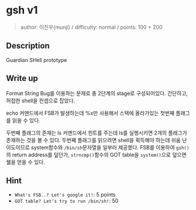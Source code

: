 # gsh v1
> author: 이진우(munji) / difficulty: normal / points: 100 + 200

## Description
Guardian SHell prototype

## Write up
Format String Bug를 이용하는 문제로 총 2단계의 stage로 구성되어있다. 간단하고, 허접한 shell을 컨셉으로 잡았다.

echo 커맨드에서 FSB가 발생하는데 %x만 사용해서 스택에 올라가있는 첫번째 플래그를 읽을 수 있다.

두번째 플래그의 존재는 ls 커맨드에서 힌트를 주는데 ls를 실행시키면 2개의 플래그가 존재하는 것을 볼 수 있다.
두번째 플래그를 읽으려면 shell을 획득해야 하는데 쉬움 난이도이므로 system함수와 `/bin/sh`문자열을 일부러 제공했다.
FSB를 이용하여 `gsh()`의 return address를 덮던가, `strncmp()`함수의 GOT table을 `system()`으로 덮으면 쉘을 얻을 수 있다.

## Hint
- `What's FSB..? Let's google it!`: 5 points
- `GOT table? Let's try to run /bin/sh!`: 50


